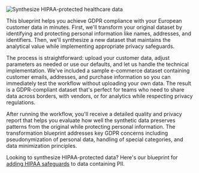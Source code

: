 ![Synthesize HIPAA-protected healthcare data](https://blueprints.gretel.cloud/use_cases/images/tabular-ft.png "Synthesize HIPAA-protected healthcare data")

This blueprint helps you achieve GDPR compliance with your European customer data in minutes. First, we'll transform your original dataset by identifying and protecting personal information like names, addresses, and identifiers. Then, we'll synthesize a new dataset that maintains the analytical value while implementing appropriate privacy safeguards.

The process is straightforward: upload your customer data, adjust parameters as needed or use our defaults, and let us handle the technical implementation. We've included a sample e-commerce dataset containing customer emails, addresses, and purchase information so you can immediately test the workflow without uploading your own data. The result is a GDPR-compliant dataset that's perfect for teams who need to share data across borders, with vendors, or for analytics while respecting privacy regulations.

After running the workflow, you'll receive a detailed quality and privacy report that helps you evaluate how well the synthetic data preserves patterns from the original while protecting personal information. The transformation blueprint addresses key GDPR concerns including pseudonymization of personal data, handling of special categories, and data minimization principles.

Looking to synthesize HIPAA-protected data? Here's our blueprint for [adding HIPAA safeguards](blueprint-hipaa-controls) to data containing PII. 